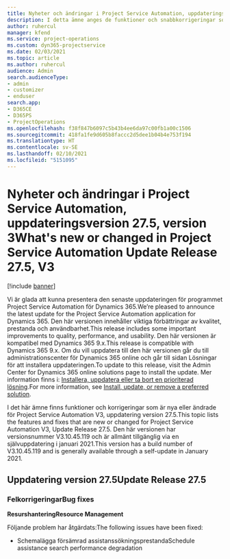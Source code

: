 ```yaml
---
title: Nyheter och ändringar i Project Service Automation, uppdateringsversion 27.5, snabbkorrigering, version 3
description: I detta ämne anges de funktioner och snabbkorrigeringar som finns tillgängliga i Project Service Automation, uppdateringsversion 27.5, snabbkorrigering, version 3.
author: ruhercul
manager: kfend
ms.service: project-operations
ms.custom: dyn365-projectservice
ms.date: 02/03/2021
ms.topic: article
ms.author: ruhercul
audience: Admin
search.audienceType:
- admin
- customizer
- enduser
search.app:
- D365CE
- D365PS
- ProjectOperations
ms.openlocfilehash: f38f847b6097c5b43b4ee6da97c00fb1a00c1506
ms.sourcegitcommit: 418fa1fe9d605b8faccc2d5dee1b04b4e753f194
ms.translationtype: HT
ms.contentlocale: sv-SE
ms.lasthandoff: 02/10/2021
ms.locfileid: "5151095"
---
```

# <a name="whats-new-or-changed-in-project-service-automation-update-release-275-v3"></a><span data-ttu-id="a98bd-103">Nyheter och ändringar i Project Service Automation, uppdateringsversion 27.5, version 3</span><span class="sxs-lookup"><span data-stu-id="a98bd-103">What's new or changed in Project Service Automation Update Release 27.5, V3</span></span>

[!include [banner](../includes/psa-now-project-operations.md)]

<span data-ttu-id="a98bd-104">Vi är glada att kunna presentera den senaste uppdateringen för programmet Project Service Automation för Dynamics 365.</span><span class="sxs-lookup"><span data-stu-id="a98bd-104">We’re pleased to announce the latest update for the Project Service Automation application for Dynamics 365.</span></span> <span data-ttu-id="a98bd-105">Den här versionen innehåller viktiga förbättringar av kvalitet, prestanda och användbarhet.</span><span class="sxs-lookup"><span data-stu-id="a98bd-105">This release includes some important improvements to quality, performance, and usability.</span></span> <span data-ttu-id="a98bd-106">Den här versionen är kompatibel med Dynamics 365 9.x.</span><span class="sxs-lookup"><span data-stu-id="a98bd-106">This release is compatible with Dynamics 365 9.x.</span></span> <span data-ttu-id="a98bd-107">Om du vill uppdatera till den här versionen går du till administrationscenter för Dynamics 365 online och går till sidan Lösningar för att installera uppdateringen.</span><span class="sxs-lookup"><span data-stu-id="a98bd-107">To update to this release, visit the Admin Center for Dynamics 365 online solutions page to install the update.</span></span> <span data-ttu-id="a98bd-108">Mer information finns i: [Installera, uppdatera eller ta bort en prioriterad lösning](https://docs.microsoft.com/power-platform/admin/install-remove-preferred-solution).</span><span class="sxs-lookup"><span data-stu-id="a98bd-108">For more information, see [Install, update, or remove a preferred solution](https://docs.microsoft.com/power-platform/admin/install-remove-preferred-solution).</span></span>

<span data-ttu-id="a98bd-109">I det här ämne finns funktioner och korrigeringar som är nya eller ändrade för Project Service Automation V3, uppdatering version 27.5.</span><span class="sxs-lookup"><span data-stu-id="a98bd-109">This topic lists the features and fixes that are new or changed for Project Service Automation V3, Update Release 27.5.</span></span> <span data-ttu-id="a98bd-110">Den här versionen har versionsnummer V3.10.45.119 och är allmänt tillgänglig via en självuppdatering i januari 2021.</span><span class="sxs-lookup"><span data-stu-id="a98bd-110">This version has a build number of V3.10.45.119 and is generally available through a self-update in January 2021.</span></span>

## <a name="update-release-275"></a><span data-ttu-id="a98bd-111">Uppdatering version 27.5</span><span class="sxs-lookup"><span data-stu-id="a98bd-111">Update Release 27.5</span></span>

### <a name="bug-fixes"></a><span data-ttu-id="a98bd-112">Felkorrigeringar</span><span class="sxs-lookup"><span data-stu-id="a98bd-112">Bug fixes</span></span>


<span data-ttu-id="a98bd-113">**Resurshantering**</span><span class="sxs-lookup"><span data-stu-id="a98bd-113">**Resource Management**</span></span>

<span data-ttu-id="a98bd-114">Följande problem har åtgärdats:</span><span class="sxs-lookup"><span data-stu-id="a98bd-114">The following issues have been fixed:</span></span>

- <span data-ttu-id="a98bd-115">Schemalägga försämrad assistanssökningsprestanda</span><span class="sxs-lookup"><span data-stu-id="a98bd-115">Schedule assistance search performance degradation</span></span>
